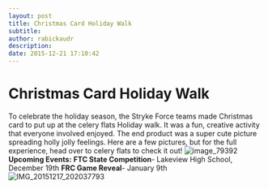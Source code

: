 ```yaml
---
layout: post
title: Christmas Card Holiday Walk
subtitle:
author: rabickaudr
description:
date: 2015-12-21 17:10:42
---
```


# Christmas Card Holiday Walk

To celebrate the holiday season, the Stryke Force teams made Christmas card to put up at the celery flats Holiday walk. It was a fun, creative activity that everyone involved enjoyed. The end product was a super cute picture spreading holly jolly feelings. Here are a few pictures, but for the full experience, head over to celery flats to check it out! ![image_79392](/wp-content/uploads/2015/12/image_79392.jpg) **Upcoming Events:** **FTC State Competition**\- Lakeview High School, December 19th **FRC Game Reveal**\- January 9th ![IMG_20151217_202037793](http://strykeforce.org/wp-content/uploads/2015/12/IMG_20151217_202037793.jpg)
